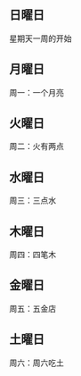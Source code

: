 ## 日曜日
星期天一周的开始
## 月曜日
周一：一个月亮
## 火曜日
周二：火有两点
## 水曜日
周三：三点水
## 木曜日
周四：四笔木
## 金曜日
周五：五金店
## 土曜日
周六：周六吃土
